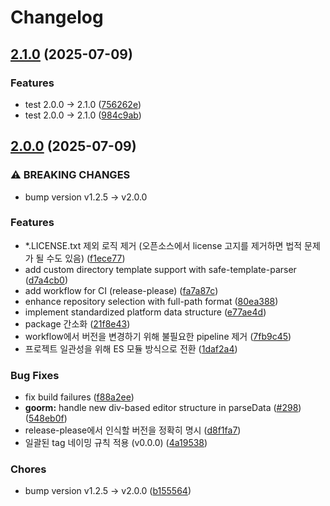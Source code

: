 # Changelog

## [2.1.0](https://github.com/NERDHEAD-lab/BaekjoonHub_PR/compare/v2.0.0...v2.1.0) (2025-07-09)


### Features

* test 2.0.0 -&gt; 2.1.0 ([756262e](https://github.com/NERDHEAD-lab/BaekjoonHub_PR/commit/756262e145f26ada21590985ff01837c19a9261b))
* test 2.0.0 -&gt; 2.1.0 ([984c9ab](https://github.com/NERDHEAD-lab/BaekjoonHub_PR/commit/984c9abb59826669483692c52a9e88614e77204d))

## [2.0.0](https://github.com/NERDHEAD-lab/BaekjoonHub_PR/compare/v1.2.5...v2.0.0) (2025-07-09)


### ⚠ BREAKING CHANGES

* bump version v1.2.5 -> v2.0.0

### Features

* *.LICENSE.txt 제외 로직 제거 (오픈소스에서 license 고지를 제거하면 법적 문제가 될 수도 있음) ([f1ece77](https://github.com/NERDHEAD-lab/BaekjoonHub_PR/commit/f1ece7701088c2bcf38f25a3b170906ea1990289))
* add custom directory template support with safe-template-parser ([d7a4cb0](https://github.com/NERDHEAD-lab/BaekjoonHub_PR/commit/d7a4cb003dc9f4d751da35651878212bc5a71d27))
* add workflow for CI (release-please) ([fa7a87c](https://github.com/NERDHEAD-lab/BaekjoonHub_PR/commit/fa7a87c5b5b9d04655c0d2646347118d99fdc0ab))
* enhance repository selection with full-path format ([80ea388](https://github.com/NERDHEAD-lab/BaekjoonHub_PR/commit/80ea388ee29db2b2d25b1c2be854d217f3051c62))
* implement standardized platform data structure ([e77ae4d](https://github.com/NERDHEAD-lab/BaekjoonHub_PR/commit/e77ae4dc58ca79ca1ef3a62517f239b8feb9eb06))
* package 간소화 ([21f8e43](https://github.com/NERDHEAD-lab/BaekjoonHub_PR/commit/21f8e43d5f6699c4c235bfb406b2c0756bae0024))
* workflow에서 버전을 변경하기 위해 불필요한 pipeline 제거 ([7fb9c45](https://github.com/NERDHEAD-lab/BaekjoonHub_PR/commit/7fb9c45b4b62a3b9c2c2cc9cc1ad873960251fab))
* 프로젝트 일관성을 위해 ES 모듈 방식으로 전환 ([1daf2a4](https://github.com/NERDHEAD-lab/BaekjoonHub_PR/commit/1daf2a4466d015dbd42ed19da14373d80b3dd14a))


### Bug Fixes

* fix build failures ([f88a2ee](https://github.com/NERDHEAD-lab/BaekjoonHub_PR/commit/f88a2ee806b2f413e4179ece82a08b2aca83442e))
* **goorm:** handle new div-based editor structure in parseData ([#298](https://github.com/NERDHEAD-lab/BaekjoonHub_PR/issues/298)) ([548eb0f](https://github.com/NERDHEAD-lab/BaekjoonHub_PR/commit/548eb0fdbba35b472397c71a6a2389cd3fc74e3d))
* release-please에서 인식할 버전을 정확히 명시 ([d8f1fa7](https://github.com/NERDHEAD-lab/BaekjoonHub_PR/commit/d8f1fa7deab92e1b4e7c57c12853b7becdc9974f))
* 일괄된 tag 네이밍 규칙 적용 (v0.0.0) ([4a19538](https://github.com/NERDHEAD-lab/BaekjoonHub_PR/commit/4a19538ed5ea2e137e885384f23c718d21b669d2))


### Chores

* bump version v1.2.5 -&gt; v2.0.0 ([b155564](https://github.com/NERDHEAD-lab/BaekjoonHub_PR/commit/b155564ec45b3a08c51b875c3292f2e6d41acf60))
